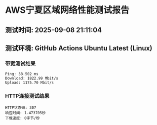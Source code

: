 # AWS宁夏区域网络性能测试报告
## 测试时间: 2025-09-08 21:11:04
## 测试环境: GitHub Actions Ubuntu Latest (Linux)

### 带宽测试结果
```
Ping: 38.502 ms
Download: 1822.99 Mbit/s
Upload: 1175.70 Mbit/s
```

### HTTP连接测试结果
```
HTTP状态码: 307
响应时间: 1.473705秒
下载速度: 0字节/秒
```

